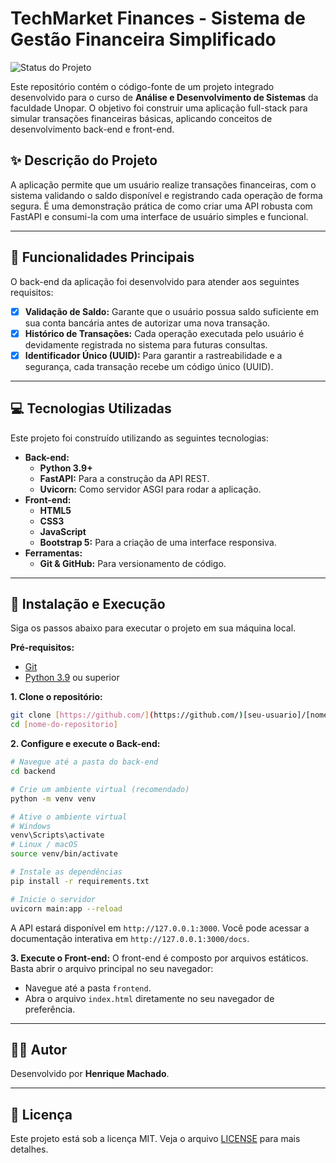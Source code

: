 # TechMarket Finances - Sistema de Gestão Financeira Simplificado

![Status do Projeto](https://img.shields.io/badge/status-em--desenvolvimento-yellow)

Este repositório contém o código-fonte de um projeto integrado desenvolvido para o curso de **Análise e Desenvolvimento de Sistemas** da faculdade Unopar. O objetivo foi construir uma aplicação full-stack para simular transações financeiras básicas, aplicando conceitos de desenvolvimento back-end e front-end.

## ✨ Descrição do Projeto

A aplicação permite que um usuário realize transações financeiras, com o sistema validando o saldo disponível e registrando cada operação de forma segura. É uma demonstração prática de como criar uma API robusta com FastAPI e consumi-la com uma interface de usuário simples e funcional.

---

## 🚀 Funcionalidades Principais

O back-end da aplicação foi desenvolvido para atender aos seguintes requisitos:

-   [x] **Validação de Saldo:** Garante que o usuário possua saldo suficiente em sua conta bancária antes de autorizar uma nova transação.
-   [x] **Histórico de Transações:** Cada operação executada pelo usuário é devidamente registrada no sistema para futuras consultas.
-   [x] **Identificador Único (UUID):** Para garantir a rastreabilidade e a segurança, cada transação recebe um código único (UUID).

---

## 💻 Tecnologias Utilizadas

Este projeto foi construído utilizando as seguintes tecnologias:

-   **Back-end:**
    -   **Python 3.9+**
    -   **FastAPI:** Para a construção da API REST.
    -   **Uvicorn:** Como servidor ASGI para rodar a aplicação.
-   **Front-end:**
    -   **HTML5**
    -   **CSS3**
    -   **JavaScript**
    -   **Bootstrap 5:** Para a criação de uma interface responsiva.
-   **Ferramentas:**
    -   **Git & GitHub:** Para versionamento de código.

---

## 🔧 Instalação e Execução

Siga os passos abaixo para executar o projeto em sua máquina local.

**Pré-requisitos:**
* [Git](https://git-scm.com/)
* [Python 3.9](https://www.python.org/) ou superior

**1. Clone o repositório:**
```bash
git clone [https://github.com/](https://github.com/)[seu-usuario]/[nome-do-repositorio].git
cd [nome-do-repositorio]
```

**2. Configure e execute o Back-end:**
```bash
# Navegue até a pasta do back-end
cd backend

# Crie um ambiente virtual (recomendado)
python -m venv venv

# Ative o ambiente virtual
# Windows
venv\Scripts\activate
# Linux / macOS
source venv/bin/activate

# Instale as dependências
pip install -r requirements.txt

# Inicie o servidor
uvicorn main:app --reload
```
A API estará disponível em `http://127.0.0.1:3000`. Você pode acessar a documentação interativa em `http://127.0.0.1:3000/docs`.

**3. Execute o Front-end:**
O front-end é composto por arquivos estáticos. Basta abrir o arquivo principal no seu navegador:
-   Navegue até a pasta `frontend`.
-   Abra o arquivo `index.html` diretamente no seu navegador de preferência.

---

## 👨‍💻 Autor

Desenvolvido por **Henrique Machado**.

---

## 📄 Licença

Este projeto está sob a licença MIT. Veja o arquivo [LICENSE](LICENSE) para mais detalhes.
